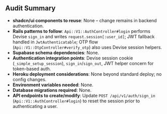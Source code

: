 ## Audit Summary
- **shadcn/ui components to reuse**: None – change remains in backend authentication.
- **Rails patterns to follow**: `Api::V1::AuthController#login` performs Devise `sign_in` and writes `request.session[:user_id]`; JWT fallback handled in `JwtAuthenticatable`; OTP flow (`Api::V1::OtpController#verify_otp`) also uses Devise session helpers.
- **Supabase schema dependencies**: None.
- **Authentication integration points**: Devise session cookie (`_simple_setup_session`), `sign_in`/`sign_out`, JWT helper concern for token-based auth.
- **Heroku deployment considerations**: None beyond standard deploy; no config changes.
- **Environment variables needed**: None.
- **Database migrations required**: None.
- **API endpoints to create/modify**: Update `POST /api/v1/auth/sign_in` (`Api::V1::AuthController#login`) to reset the session prior to authenticating a user.

